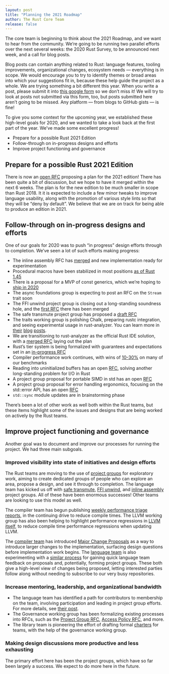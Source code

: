 ```yaml
---
layout: post
title: "Planning the 2021 Roadmap"
author: The Rust Core Team
release: false
---
```


The core team is beginning to think about the 2021 Roadmap, and we want to hear from the community. We’re going to be running two parallel efforts over the next several weeks: the 2020 Rust Survey, to be announced next week, and a call for blog posts.

Blog posts can contain anything related to Rust: language features, tooling improvements, organizational changes, ecosystem needs — everything is in scope. We would encourage you to try to identify themes or broad areas into which your suggestions fit in, because these help guide the project as a whole. We are trying something a bit different this year. When you write a post, please submit it into [this google form](https://forms.gle/Hv41uA5qJEY89XRm7) so we don’t miss it! We will try to look at posts not submitted via this form, too, but posts submitted here aren’t going to be missed. Any platform — from blogs to GitHub gists — is fine!

To give you some context for the upcoming year, we established these high-level goals for 2020, and we wanted to take a look back at the first part of the year. We’ve made some excellent progress!

- Prepare for a possible Rust 2021 Edition
- Follow-through on in-progress designs and efforts
- Improve project functioning and governance

## Prepare for a possible Rust 2021 Edition

There is now an [open RFC](https://github.com/rust-lang/rfcs/pull/2966) proposing a plan for the 2021 edition! There has been quite a bit of discussion, but we hope to have it merged within the next 6 weeks. The plan is for the new edition to be much smaller in scope than Rust 2018. It it is expected to include a few minor tweaks to improve language usability, along with the promotion of various style lints so that they will be “deny by default”. We believe that we are on track for being able to produce an edition in 2021.

## Follow-through on in-progress designs and efforts

One of our goals for 2020 was to push “in progress” design efforts through to completion. We’ve seen a lot of such efforts making progress:

- The inline assembly RFC has [merged](https://rust-lang.github.io/rfcs/2873-inline-asm.html) and new implementation ready for experimentation
- Procedural macros have been stabilized in most positions [as of Rust 1.45](https://blog.rust-lang.org/2020/07/16/Rust-1.45.0.html#stabilizing-function-like-procedural-macros-in-expressions-patterns-and-statements)
- There is a proposal for a MVP of const generics, which we’re hoping to [ship in 2020](https://without.boats/blog/shipping-const-generics/)
- The async foundations group is expecting to post an RFC on the `Stream` trait soon
- The FFI unwind project group is closing out a long-standing soundness hole, and the [first RFC](https://rust-lang.github.io/rfcs/2945-c-unwind-abi.html) there has been merged
- The safe transmute project group has proposed a [draft RFC](https://github.com/rust-lang/rfcs/pull/2981)
- The traits working group is polishing Chalk, preparing rustc integration, and seeing experimental usage in rust-analyzer. You can learn more in [their](https://blog.rust-lang.org/inside-rust/2020/03/28/traits-sprint-1.html) [blog](https://blog.rust-lang.org/inside-rust/2020/05/18/traits-sprint-2.html) [posts](https://blog.rust-lang.org/inside-rust/2020/07/17/traits-sprint-3.html).
- We are transitioning to rust-analyzer as the official Rust IDE solution, with a [merged RFC](https://rust-lang.github.io/rfcs/2912-rust-analyzer.html) laying out the plan
- Rust’s tier system is being formalized with guarantees and expectations set in an [in-progress RFC](https://github.com/rust-lang/rfcs/pull/2803)
- Compiler performance work continues, with wins of [10-30%](https://perf.rust-lang.org/compare.html?start=2020-01-01&end=&stat=instructions%3Au) on many of our benchmarks
- Reading into uninitialized buffers has an open [RFC](https://github.com/sfackler/rfcs/blob/read-buf/text/0000-read-buf.md), solving another long-standing problem for I/O in Rust
- A project group proposal for portable SIMD in std has an open [RFC](https://github.com/KodrAus/rfcs/blob/simd-pg/text/0000-stdsimd.md)
- A project group proposal for error handling ergonomics, focusing on the std::error API, has an open [RFC](https://github.com/yaahc/rfcs/blob/ehpg/text/0000-project-error-handling.md)
- `std::sync` module updates are in brainstorming phase

There’s been a lot of other work as well both within the Rust teams, but these items highlight some of the issues and designs that are being worked on actively by the Rust teams.

## Improve project functioning and governance

Another goal was to document and improve our processes for running the project. We had three main subgoals.

### Improved visibility into state of initiatives and design efforts

The Rust teams are moving to the use of [project groups](https://rust-lang.github.io/rfcs/2856-project-groups.html) for exploratory work, aiming to create dedicated groups of people who can explore an area, propose a design, and see it through to completion. The language team has kicked us off with [safe transmute](https://github.com/rust-lang/project-safe-transmute/), [FFI unwind](https://github.com/rust-lang/project-ffi-unwind/), and [inline assembly](https://github.com/rust-lang/project-inline-asm) project groups. All of these have been enormous successes! Other teams are looking to use this model as well.

The compiler team has begun publishing [weekly performance triage reports](https://github.com/rust-lang/rustc-perf/tree/master/triage), in the continuing drive to reduce compile times. The LLVM working group has also been helping to highlight performance regressions in [LLVM itself](https://nikic.github.io/2020/05/10/Make-LLVM-fast-again.html), to reduce compile time performance regressions when updating LLVM.

The [compiler team](https://github.com/rust-lang/compiler-team/) has introduced [Major Change Proposals](https://forge.rust-lang.org/compiler/mcp.html) as a way to introduce larger changes to the implementation, surfacing design questions before implementation work begins. The [language team](https://github.com/rust-lang/lang-team/) is also experimenting with a [similar process](https://lang-team.rust-lang.org/proposing_a_project.html) for gaining quick language team feedback on proposals and, potentially, forming project groups. These both give a high-level view of changes being proposed, letting interested parties follow along without needing to subscribe to our very busy repositories.

### Increase mentoring, leadership, and organizational bandwidth

- The language team has identified a path for contributors to membership on the team, involving participation and leading in project group efforts. For more details, see [their post](https://blog.rust-lang.org/inside-rust/2020/07/09/lang-team-path-to-membership.html).
- The Governance working group has been formalizing existing processes into RFCs, such as the [Project Group RFC](https://rust-lang.github.io/rfcs/2856-project-groups.html), [Access Policy RFC](https://github.com/rust-lang/rfcs/pull/2872), and more.
- The library team is pioneering the effort of drafting formal [charters](https://github.com/KodrAus/rfcs/blob/libs-governance/text/0000-libs-governance.md) for teams, with the help of the governance working group.

### Making design discussions more productive and less exhausting

The primary effort here has been the project groups, which have so far been largely a success. We expect to do more here in the future.
